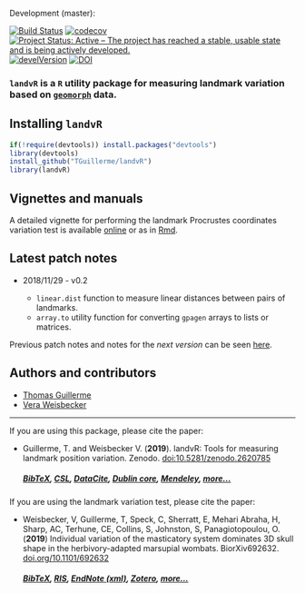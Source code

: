 <!-- Release:

[![Build Status](https://travis-ci.org/TGuillerme/dispRity.svg?branch=release)](https://travis-ci.org/TGuillerme/dispRity)
[![codecov](https://codecov.io/gh/TGuillerme/dispRity/branch/release/graph/badge.svg)](https://codecov.io/gh/TGuillerme/dispRity)
[![Project Status: Active - The project has reached a stable, usable state and is being actively developed.](http://www.repostatus.org/badges/latest/active.svg)](http://www.repostatus.org/#active)
[![develVersion](https://img.shields.io/badge/devel%20version-1.1.0-green.svg?style=flat)](https://github.com/TGuillerme/dispRity/tree/release)
[![DOI](https://zenodo.org/badge/DOI/10.5281/zenodo.846254.svg)](https://doi.org/10.5281/zenodo.846254)
 -->
 
Development (master):

[![Build Status](https://travis-ci.org/TGuillerme/landvR.svg?branch=master)](https://travis-ci.org/TGuillerme/landvR)
[![codecov](https://codecov.io/gh/TGuillerme/landvR/branch/master/graph/badge.svg)](https://codecov.io/gh/TGuillerme/landvR)
[![Project Status: Active – The project has reached a stable, usable state and is being actively developed.](https://www.repostatus.org/badges/latest/active.svg)](https://www.repostatus.org/#active)
[![develVersion](https://img.shields.io/badge/devel%20version-0.3-green.svg?style=flat)](https://github.com/TGuillerme/landvR)
[![DOI](https://zenodo.org/badge/141964125.svg)](https://zenodo.org/badge/latestdoi/141964125)

### **`landvR`** is a `R` utility package for measuring landmark variation based on [`geomorph`](https://github.com/geomorphR/geomorph) data.

<!-- <a href="https://besjournals.onlinelibrary.wiley.com/doi/abs/10.1111/2041-210X.13022"><img src="http://tguillerme.github.io/images/OA.png" height="15" widht="15"/></a> 
Check out the [paper](https://besjournals.onlinelibrary.wiley.com/doi/abs/10.1111/2041-210X.13022) associated with this package.
 -->
## Installing `landvR`

```r
if(!require(devtools)) install.packages("devtools")
library(devtools)
install_github("TGuillerme/landvR")
library(landvR)
```

## Vignettes and manuals

A detailed vignette for performing the landmark Procrustes coordinates variation test is available [online](https://cdn.rawgit.com/TGuillerme/landvR/8a6a6bd5/inst/vignettes/Landmark_partition_test.html) or as in [Rmd](https://github.com/TGuillerme/landvR/blob/master/inst/vignettes/Landmark_partition_test.Rmd).

## Latest patch notes
* 2018/11/29 - v0.2

  * `linear.dist` function to measure linear distances between pairs of landmarks.
  * `array.to` utility function for converting `gpagen` arrays to lists or matrices.

Previous patch notes and notes for the *next version* can be seen [here](https://github.com/TGuillerme/landvR/blob/master/NEWS.md).

Authors and contributors
-------

* [Thomas Guillerme](http://tguillerme.github.io)
* [Vera Weisbecker](http://weisbeckerlab.com.au)

-------
If you are using this package, please cite the paper:

* Guillerme, T. and Weisbecker V. (**2019**). landvR: Tools for measuring landmark position variation. Zenodo. [doi:10.5281/zenodo.2620785](https://zenodo.org/record/2620785#.XKLvj6ZS8W8)
    ##### [BibTeX](https://zenodo.org/record/2620785/export/hx), [CSL](https://zenodo.org/record/2620785/export/csl), [DataCite](https://zenodo.org/record/2620785/export/dcite3), [Dublin core](https://zenodo.org/record/2620785/export/xd), [Mendeley](https://www.mendeley.com/import/?url=https://zenodo.org/record/2620785), [more...](https://zenodo.org/record/2620785/#.XTpLtlBS8W8)


If you are using the landmark variation test, please cite the paper:

* Weisbecker, V, Guillerme, T, Speck, C, Sherratt, E, Mehari Abraha, H, Sharp, AC, Terhune, CE, Collins, S, Johnston, S, Panagiotopoulou, O. (**2019**) Individual variation of the masticatory system dominates 3D skull shape in the herbivory-adapted marsupial wombats. BiorXiv692632. [doi.org/10.1101/692632 ](https://www.biorxiv.org/content/10.1101/692632v1.abstract)
    ##### [BibTeX](https://www.biorxiv.org/highwire/citation/805260/bibtext), [RIS](https://www.biorxiv.org/highwire/citation/805260/ris), [EndNote (xml)](https://www.biorxiv.org/highwire/citation/805260/endnote-8-xml), [Zotero](https://www.biorxiv.org/highwire/citation/805260/zotero), [more...](https://www.biorxiv.org/content/10.1101/692632v1.abstract)

